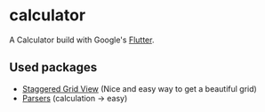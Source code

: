 # calculator

A Calculator build with Google's [Flutter](https://flutter.io/).

## Used packages

- [Staggered Grid View](https://github.com/letsar/flutter_staggered_grid_view) (Nice and easy way to get a beautiful grid)
- [Parsers](https://github.com/polux/parsers) (calculation -> easy)
